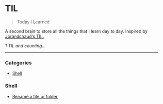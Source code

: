 # TIL

> Today I Learned

A second brain to store all the things that I learn day to day. Inspired by [Jbrandchaud's TIL.](https://github.com/jbranchaud/til)


_1 TIL and counting..._

---

### Categories

* [Shell](#shell)

### Shell

- [Rename a file or folder](shell/rename-file-folder.md)
